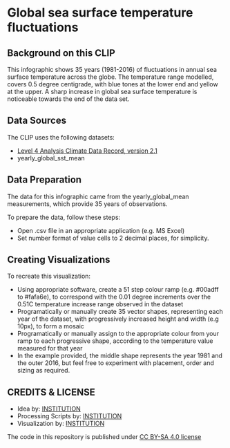 # Global sea surface temperature fluctuations

## Background on this CLIP

This infographic shows 35 years (1981-2016) of fluctuations in annual sea surface temperature across the globe.  The temperature range modelled, covers 0.5 degree centigrade, with blue tones at the lower end and yellow at the upper. A sharp increase in global sea surface temperature is noticeable towards the end of the data set.


## Data Sources

The CLIP uses the following datasets:
- [Level 4 Analysis Climate Data Record, version 2.1](https://catalogue.ceda.ac.uk/uuid/62c0f97b1eac4e0197a674870afe1ee6)
- yearly_global_sst_mean

## Data Preparation

The data for this infographic came from the yearly_global_mean measurements, which provide 35 years of observations.

To prepare the data, follow these steps:
- Open .csv file in an appropriate application (e.g. MS Excel) 
- Set number format of value cells to 2 decimal places, for simplicity.

## Creating Visualizations 

To recreate this visualization:
- Using appropriate software, create a 51 step colour ramp (e.g. #00adff to #fafa6e), to correspond with the 0.01 degree increments over the 0.51C temperature increase range observed in the dataset
- Programatically or manually create 35 vector shapes, representing each year of the dataset, with progressively increased height and width (e.g 10px), to form a mosaic
- Programatically or manually assign to the appropriate colour from your ramp to each progressive shape, according to the temperature value measured for that year
- In the example provided, the middle shape represents the year 1981 and the outer 2016, but feel free to experiment with placement, order and sizing as required.

## CREDITS & LICENSE
- Idea by: [INSTITUTION](https://climate.esa.int/)
- Processing Scripts by: [INSTITUTION](https://climate.esa.int/)
- Visualization by: [INSTITUTION](https://climate.esa.int/)

The code in this repository is published under [CC BY-SA 4.0 license](https://creativecommons.org/licenses/by-sa/4.0/)
